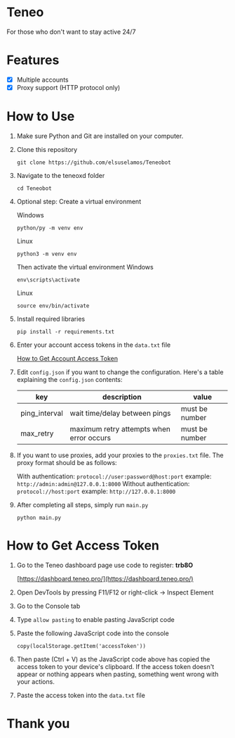 # Teneo

For those who don't want to stay active 24/7

# Features
- [x] Multiple accounts
- [x] Proxy support (HTTP protocol only)

# How to Use

1. Make sure Python and Git are installed on your computer.

2. Clone this repository
   
   ```
   git clone https://github.com/elsuselamos/Teneobot
   ```

3. Navigate to the teneoxd folder
   
   ```
   cd Teneobot
   ```

4. Optional step: Create a virtual environment
   
   Windows
   ```
   python/py -m venv env
   ```
   Linux
   ```
   python3 -m venv env
   ```
   Then activate the virtual environment
   Windows
   ```
   env\scripts\activate
   ```
   Linux
   ```
   source env/bin/activate
   ```

5. Install required libraries
   ```
   pip install -r requirements.txt
   ```

6. Enter your account access tokens in the `data.txt` file
   
   [How to Get Account Access Token](#How-to-Get-Access-Token)

7. Edit `config.json` if you want to change the configuration. Here's a table explaining the `config.json` contents:
   
   | key           | description                           | value         |
   | ------------- | ------------------------------------- | ------------- |
   | ping_interval | wait time/delay between pings         | must be number|
   | max_retry     | maximum retry attempts when error occurs | must be number|

8. If you want to use proxies, add your proxies to the `proxies.txt` file. The proxy format should be as follows:
   
   With authentication:
   `protocol://user:password@host:port`
   example:
   `http://admin:admin@127.0.0.1:8000`
   Without authentication:
   `protocol://host:port`
   example:
   `http://127.0.0.1:8000`
9. After completing all steps, simply run `main.py`
    ```
    python main.py
    ```

# How to Get Access Token
1. Go to the Teneo dashboard page use code to register: **trb8O**
   
   [https://dashboard.teneo.pro/](https://dashboard.teneo.pro/)

2. Open DevTools by pressing F11/F12 or right-click -> Inspect Element

3. Go to the Console tab

4. Type `allow pasting` to enable pasting JavaScript code

5. Paste the following JavaScript code into the console
   ```
   copy(localStorage.getItem('accessToken'))
   ```

6. Then paste (Ctrl + V) as the JavaScript code above has copied the access token to your device's clipboard. If the access token doesn't appear or nothing appears when pasting, something went wrong with your actions.

7. Paste the access token into the `data.txt` file



# Thank you
